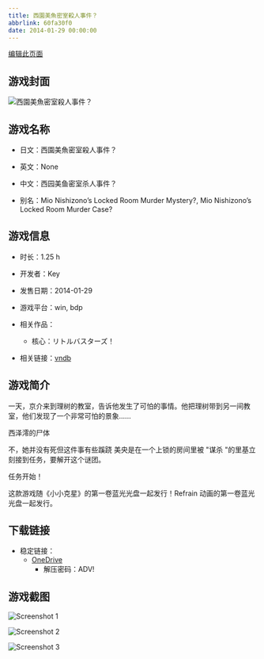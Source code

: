 ```yaml
---
title: 西園美魚密室殺人事件？
abbrlink: 60fa30f0
date: 2014-01-29 00:00:00
---
```

[编辑此页面](https://github.com/ACG-3/ADV3-source/blob/main/source/_posts/games/%E8%A5%BF%E5%9C%92%E7%BE%8E%E9%AD%9A%E5%AF%86%E5%AE%A4%E6%AE%BA%E4%BA%BA%E4%BA%8B%E4%BB%B6%EF%BC%9F.md)

## 游戏封面

![西園美魚密室殺人事件？](https://pan.timero.xyz/d/onedrive/img_lib_001/%E8%A5%BF%E5%9C%92%E7%BE%8E%E9%AD%9A%E5%AF%86%E5%AE%A4%E6%AE%BA%E4%BA%BA%E4%BA%8B%E4%BB%B6%EF%BC%9F_cover.avif)


## 游戏名称

- 日文：西園美魚密室殺人事件？
- 英文：None
- 中文：西园美鱼密室杀人事件？

- 别名：Mio Nishizono’s Locked Room Murder Mystery?, Mio Nishizono’s Locked Room Murder Case?


## 游戏信息

- 时长：1.25 h
- 开发者：Key
- 发售日期：2014-01-29
- 游戏平台：win, bdp
- 相关作品：
   - 核心：リトルバスターズ！

- 相关链接：[vndb](https://vndb.org/v19693)


## 游戏简介

一天，京介来到理树的教室，告诉他发生了可怕的事情。他把理树带到另一间教室，他们发现了一个非常可怕的景象......

西泽澪的尸体

不，她并没有死但这件事有些蹊跷 美央是在一个上锁的房间里被 "谋杀 "的里基立刻接到任务，要解开这个谜团。

任务开始！



这款游戏随《小小克星》的第一卷蓝光光盘一起发行！Refrain 动画的第一卷蓝光光盘一起发行。


## 下载链接

- 稳定链接：
    - [OneDrive](https://pan.timero.xyz/onedrive/adv_lib_001/%E8%A5%BF%E5%9C%92%E7%BE%8E%E9%AD%9A%E5%AF%86%E5%AE%A4%E6%AE%BA%E4%BA%BA%E4%BA%8B%E4%BB%B6%EF%BC%9F)
        - 解压密码：ADV!



## 游戏截图


![Screenshot 1](https://pan.timero.xyz/d/onedrive/img_lib_001/%E8%A5%BF%E5%9C%92%E7%BE%8E%E9%AD%9A%E5%AF%86%E5%AE%A4%E6%AE%BA%E4%BA%BA%E4%BA%8B%E4%BB%B6%EF%BC%9F_Screenshot_1.avif)

![Screenshot 2](https://pan.timero.xyz/d/onedrive/img_lib_001/%E8%A5%BF%E5%9C%92%E7%BE%8E%E9%AD%9A%E5%AF%86%E5%AE%A4%E6%AE%BA%E4%BA%BA%E4%BA%8B%E4%BB%B6%EF%BC%9F_Screenshot_2.avif)

![Screenshot 3](https://pan.timero.xyz/d/onedrive/img_lib_001/%E8%A5%BF%E5%9C%92%E7%BE%8E%E9%AD%9A%E5%AF%86%E5%AE%A4%E6%AE%BA%E4%BA%BA%E4%BA%8B%E4%BB%B6%EF%BC%9F_Screenshot_3.avif)

